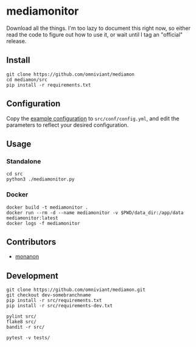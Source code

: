 # mediamonitor
Download all the things. I'm too lazy to document this right now,
so either read the code to figure out how to use it, or wait until
I tag an "official" release.

## Install
```shell
git clone https://github.com/omniviant/mediamon
cd mediamon/src
pip install -r requirements.txt
```

## Configuration
Copy the [example configuration](src/conf/config-example.yml) to
`src/conf/config.yml`, and edit the parameters to reflect your
desired configuration.

## Usage

### Standalone
```shell
cd src
python3 ./mediamonitor.py
```

### Docker
```shell
docker build -t mediamonitor .
docker run --rm -d --name mediamonitor -v $PWD/data_dir:/app/data mediamonitor:latest
docker logs -f mediamonitor
```

## Contributors
- [monanon](https://github.com/monanon)

## Development
```shell
git clone https://github.com/omniviant/mediamon.git
git checkout dev-somebranchname
pip install -r src/requirements.txt
pip install -r src/requirements-dev.txt

pylint src/
flake8 src/
bandit -r src/

pytest -v tests/
```